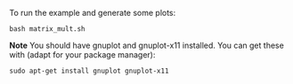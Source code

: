 To run the example and generate some plots:

```
bash matrix_mult.sh
```

__Note__ You should have gnuplot and gnuplot-x11 installed.
You can get these with (adapt for your package manager):

```
sudo apt-get install gnuplot gnuplot-x11
```
